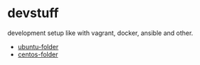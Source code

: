# devstuff
development setup like with vagrant, docker, ansible and other.

- [ubuntu-folder](ubuntu)
- [centos-folder](ubuntu)

